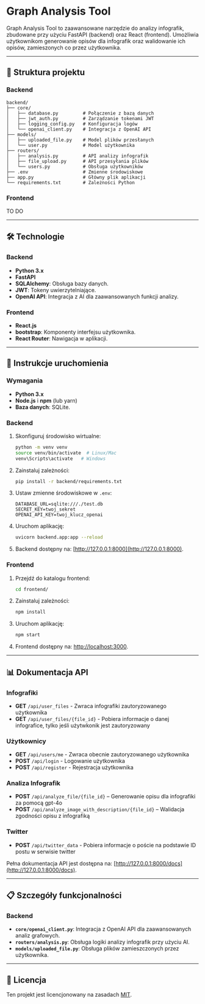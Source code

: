 
# Graph Analysis Tool

Graph Analysis Tool to zaawansowane narzędzie do analizy infografik, zbudowane przy użyciu FastAPI (backend) oraz React (frontend). 
Umożliwia użytkownikom generowanie opisów dla infografik oraz walidowanie ich opisów, zamieszonych co przez użytkownika. 

---

## 📂 Struktura projektu

### Backend
```
backend/
├── core/
│   ├── database.py         # Połączenie z bazą danych
│   ├── jwt_auth.py         # Zarządzanie tokenami JWT
│   ├── logging_config.py   # Konfiguracja logów
│   └── openai_client.py    # Integracja z OpenAI API
├── models/
│   ├── uploaded_file.py    # Model plików przesłanych
│   └── user.py             # Model użytkownika
├── routers/
│   ├── analysis.py         # API analizy infografik
│   ├── file_upload.py      # API przesyłania plików
│   └── users.py            # Obsługa użytkowników
├── .env                    # Zmienne środowiskowe
├── app.py                  # Główny plik aplikacji
└── requirements.txt        # Zależności Python
```

### Frontend
TO DO 

---

## 🛠 Technologie

### Backend
- **Python 3.x**
- **FastAPI**
- **SQLAlchemy**: Obsługa bazy danych.
- **JWT**: Tokeny uwierzytelniające.
- **OpenAI API**: Integracja z AI dla zaawansowanych funkcji analizy.

### Frontend
- **React.js**
- **bootstrap**: Komponenty interfejsu użytkownika.
- **React Router**: Nawigacja w aplikacji.

---

## 🚀 Instrukcje uruchomienia

### Wymagania
- **Python 3.x**
- **Node.js** i **npm** (lub yarn)
- **Baza danych**: SQLite.

### Backend

1. Skonfiguruj środowisko wirtualne:
   ```bash
   python -m venv venv
   source venv/bin/activate  # Linux/Mac
   venv\Scripts\activate   # Windows
   ```
2. Zainstaluj zależności:
   ```bash
   pip install -r backend/requirements.txt
   ```
3. Ustaw zmienne środowiskowe w `.env`:
   ```env
   DATABASE_URL=sqlite:///./test.db
   SECRET_KEY=twoj_sekret
   OPENAI_API_KEY=twoj_klucz_openai
   ```
4. Uruchom aplikację:
   ```bash
   uvicorn backend.app:app --reload
   ```
5. Backend dostępny na: [http://127.0.0.1:8000](http://127.0.0.1:8000).

### Frontend

1. Przejdź do katalogu frontend:
   ```bash
   cd frontend/
   ```
2. Zainstaluj zależności:
   ```bash
   npm install
   ```
3. Uruchom aplikację:
   ```bash
   npm start
   ```
4. Frontend dostępny na: [http://localhost:3000](http://localhost:3000).

---

## 📊 Dokumentacja API

### Infografiki
- **GET** `/api/user_files` - Zwraca infografiki zautoryzowanego użytkownika
- **GET** `/api/user_files/{file_id}` - Pobiera informacje o danej infografice, tylko jeśli użytwkonik jest zautoryzowany

### Użytkownicy
- **GET** `/api/users/me` -  Zwraca obecnie zautoryzowanego użytkownika
- **POST** `/api/login` - Logowanie użytkownika
- **POST** `/api/register` - Rejestracja użytkownika

###  Analiza Infografik
- **POST** `/api/analyze_file/{file_id}` – Generowanie opisu dla infografiki za pomocą gpt-4o
- **POST** `/api/analyze_image_with_description/{file_id}` – Walidacja zgodności opisu z infografiką

### Twitter
- **POST** `/api/twitter_data` - Pobiera informacje o poście na podstawie ID postu w serwisie twitter

Pełna dokumentacja API jest dostępna na: [http://127.0.0.1:8000/docs](http://127.0.0.1:8000/docs).

---

## 📋 Szczegóły funkcjonalności

### Backend
- **`core/openai_client.py`**: Integracja z OpenAI API dla zaawansowanych analiz grafowych.
- **`routers/analysis.py`**: Obsługa logiki analizy infografik przy użyciu AI.
- **`models/uploaded_file.py`**: Obsługa plików zamieszczonych przez użytkownika.



---

## 📝 Licencja

Ten projekt jest licencjonowany na zasadach [MIT](LICENSE).
